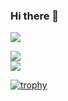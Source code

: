 ### Hi there 👋





![](https://komarev.com/ghpvc/?username=marshxan&style=flat-square&color=ff69b4)






 
<img src="https://github-readme-stats.vercel.app/api/top-langs/?username=Marshxan&langs_count=5&theme=tokyonight"><br>  <img src="https://github-readme-stats.vercel.app/api/?username=Marshxan&count_private=true&theme=tokyonight&showicons=true">           







[![trophy](https://github-profile-trophy.vercel.app/?username=Marshxan&theme=onestar&no-bg=false&title=Organizations,Commits,Repositories)](https://github-profile-trophy.vercel.app/?username=Marshxan&theme=onestar&no-bg=false)
